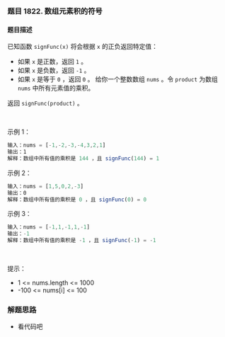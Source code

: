 ### 题目 1822. 数组元素积的符号
#### 题目描述
已知函数 `signFunc(x)` 将会根据 `x` 的正负返回特定值：

- 如果 `x` 是正数，返回 `1` 。
- 如果 `x` 是负数，返回 `-1` 。
- 如果 `x` 是等于 `0` ，返回 `0` 。
给你一个整数数组 `nums` 。令 `product` 为数组 `nums` 中所有元素值的乘积。

返回 `signFunc(product)` 。

 

示例 1：

```js
输入：nums = [-1,-2,-3,-4,3,2,1]
输出：1
解释：数组中所有值的乘积是 144 ，且 signFunc(144) = 1
```
示例 2：

```js
输入：nums = [1,5,0,2,-3]
输出：0
解释：数组中所有值的乘积是 0 ，且 signFunc(0) = 0
```
示例 3：

```js
输入：nums = [-1,1,-1,1,-1]
输出：-1
解释：数组中所有值的乘积是 -1 ，且 signFunc(-1) = -1
```
 

提示：

- 1 <= nums.length <= 1000
- -100 <= nums[i] <= 100

### 解题思路
- 看代码吧